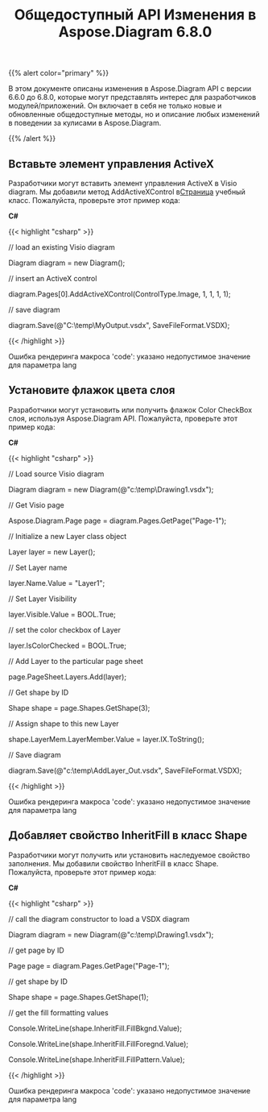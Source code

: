 ﻿---
title: Общедоступный API Изменения в Aspose.Diagram 6.8.0
type: docs
weight: 10
url: /ru/net/public-api-changes-in-aspose-diagram-6-8-0/
---
{{% alert color="primary" %}} 

В этом документе описаны изменения в Aspose.Diagram API с версии 6.6.0 до 6.8.0, которые могут представлять интерес для разработчиков модулей/приложений. Он включает в себя не только новые и обновленные общедоступные методы, но и описание любых изменений в поведении за кулисами в Aspose.Diagram.

{{% /alert %}} 
## **Вставьте элемент управления ActiveX**
Разработчики могут вставить элемент управления ActiveX в Visio diagram. Мы добавили метод AddActiveXControl в[Страница](http://www.aspose.com/api/net/diagram/aspose.diagram/page) учебный класс. Пожалуйста, проверьте этот пример кода:

**C#**

{{< highlight "csharp" >}}

 // load an existing Visio diagram

Diagram diagram = new Diagram();

// insert an ActiveX control

diagram.Pages[0].AddActiveXControl(ControlType.Image, 1, 1, 1, 1);

// save diagram

diagram.Save(@"C:\temp\MyOutput.vsdx", SaveFileFormat.VSDX);

{{< /highlight >}}

Ошибка рендеринга макроса 'code': указано недопустимое значение для параметра lang
## **Установите флажок цвета слоя**
Разработчики могут установить или получить флажок Color CheckBox слоя, используя Aspose.Diagram API. Пожалуйста, проверьте этот пример кода:

**C#**

{{< highlight "csharp" >}}

 // Load source Visio diagram

Diagram diagram = new Diagram(@"c:\temp\Drawing1.vsdx");

// Get Visio page

Aspose.Diagram.Page page = diagram.Pages.GetPage("Page-1");

// Initialize a new Layer class object

Layer layer = new Layer();

// Set Layer name

layer.Name.Value = "Layer1";

// Set Layer Visibility

layer.Visible.Value = BOOL.True;

// set the color checkbox of Layer

layer.IsColorChecked = BOOL.True;

// Add Layer to the particular page sheet

page.PageSheet.Layers.Add(layer);

// Get shape by ID

Shape shape = page.Shapes.GetShape(3);

// Assign shape to this new Layer

shape.LayerMem.LayerMember.Value = layer.IX.ToString();

// Save diagram

diagram.Save(@"c:\temp\AddLayer_Out.vsdx", SaveFileFormat.VSDX);

{{< /highlight >}}

Ошибка рендеринга макроса 'code': указано недопустимое значение для параметра lang
## **Добавляет свойство InheritFill в класс Shape**
Разработчики могут получить или установить наследуемое свойство заполнения. Мы добавили свойство InheritFill в класс Shape. Пожалуйста, проверьте этот пример кода:

**C#**

{{< highlight "csharp" >}}

 // call the diagram constructor to load a VSDX diagram

Diagram diagram = new Diagram(@"c:\temp\Drawing1.vsdx");

// get page by ID

Page page = diagram.Pages.GetPage("Page-1");

// get shape by ID

Shape shape = page.Shapes.GetShape(1);

// get the fill formatting values

Console.WriteLine(shape.InheritFill.FillBkgnd.Value);

Console.WriteLine(shape.InheritFill.FillForegnd.Value);

Console.WriteLine(shape.InheritFill.FillPattern.Value);

{{< /highlight >}}

Ошибка рендеринга макроса 'code': указано недопустимое значение для параметра lang
